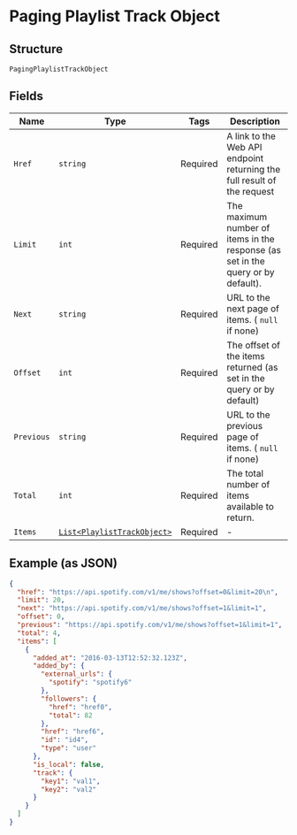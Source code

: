 
# Paging Playlist Track Object

## Structure

`PagingPlaylistTrackObject`

## Fields

| Name | Type | Tags | Description |
|  --- | --- | --- | --- |
| `Href` | `string` | Required | A link to the Web API endpoint returning the full result of the request |
| `Limit` | `int` | Required | The maximum number of items in the response (as set in the query or by default). |
| `Next` | `string` | Required | URL to the next page of items. ( `null` if none) |
| `Offset` | `int` | Required | The offset of the items returned (as set in the query or by default) |
| `Previous` | `string` | Required | URL to the previous page of items. ( `null` if none) |
| `Total` | `int` | Required | The total number of items available to return. |
| `Items` | [`List<PlaylistTrackObject>`](../../doc/models/playlist-track-object.md) | Required | - |

## Example (as JSON)

```json
{
  "href": "https://api.spotify.com/v1/me/shows?offset=0&limit=20\n",
  "limit": 20,
  "next": "https://api.spotify.com/v1/me/shows?offset=1&limit=1",
  "offset": 0,
  "previous": "https://api.spotify.com/v1/me/shows?offset=1&limit=1",
  "total": 4,
  "items": [
    {
      "added_at": "2016-03-13T12:52:32.123Z",
      "added_by": {
        "external_urls": {
          "spotify": "spotify6"
        },
        "followers": {
          "href": "href0",
          "total": 82
        },
        "href": "href6",
        "id": "id4",
        "type": "user"
      },
      "is_local": false,
      "track": {
        "key1": "val1",
        "key2": "val2"
      }
    }
  ]
}
```

